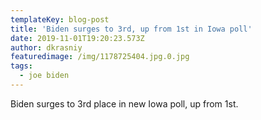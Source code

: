 ```yaml
---
templateKey: blog-post
title: 'Biden surges to 3rd, up from 1st in Iowa poll'
date: 2019-11-01T19:20:23.573Z
author: dkrasniy
featuredimage: /img/1178725404.jpg.0.jpg
tags:
  - joe biden
---
```

Biden surges to 3rd place in new Iowa poll, up from 1st.
